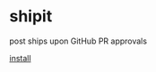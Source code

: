 # shipit
post ships upon GitHub PR approvals

[install](https://github.com/keller00/shipit/raw/main/shipit.user.js)
